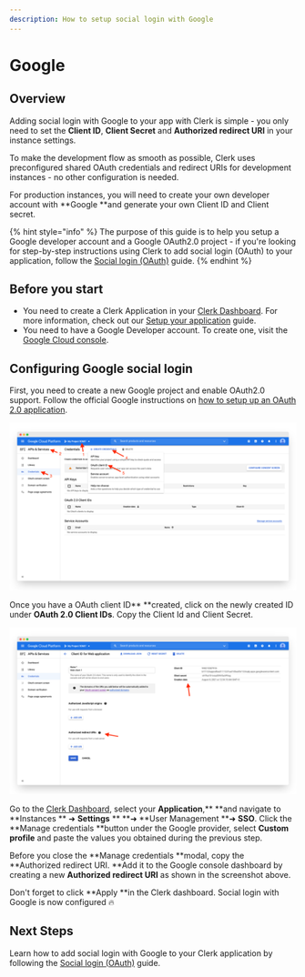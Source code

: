 ```yaml
---
description: How to setup social login with Google
---
```


# Google

## Overview

Adding social login with Google to your app with Clerk is simple -  you only need to set the **Client ID**, **Client Secret** and **Authorized redirect URI** in your instance settings.

To make the development flow as smooth as possible, Clerk uses preconfigured shared OAuth credentials and redirect URIs for development instances - no other configuration is needed.&#x20;

For production instances, you will need to create your own developer account with **Google **and generate your own Client ID and Client secret.

{% hint style="info" %}
The purpose of this guide is to help you setup a Google developer account and a Google OAuth2.0 project - if you're looking for step-by-step instructions using Clerk to add social login (OAuth) to your application, follow the [Social login (OAuth)](../../popular-guides/social-login-oauth.md) guide.
{% endhint %}

## Before you start

* You need to create a Clerk Application in your [Clerk Dashboard](https://dashboard.clerk.dev). For more information, check out our [Setup your application](../../popular-guides/setup-your-application.md) guide.
* You need to have a Google Developer account. To create one, visit the [Google Cloud console](https://console.developers.google.com).

## Configuring Google social login

First, you need to create a new Google project and enable OAuth2.0 support. Follow the official Google instructions on [how to setup up an OAuth 2.0 application](https://support.google.com/cloud/answer/6158849?hl=en).

![Creating an OAuth client ID in Google Cloud console.](../../.gitbook/assets/screely-1628371792291.png)

Once you have a OAuth client ID** **created, click on the newly created ID under **OAuth 2.0 Client IDs**. Copy the Client Id and Client Secret.&#x20;

![Copying the Client ID and Client Secret](../../.gitbook/assets/screely-1628372330828.png)

Go to the [Clerk Dashboard](https://dashboard.clerk.dev), select your **Application**,** **and navigate to **Instances ** ➜  **Settings** ** **➜  **User Management **➜ **SSO**.  Click the **Manage credentials **button under the Google provider, select **Custom profile** and paste the values you obtained during the previous step.

Before you close the **Manage credentials **modal, copy the **Authorized redirect URI. **Add it to the Google console dashboard by creating a new **Authorized redirect URI** as shown in the screenshot above.&#x20;

Don't forget to click **Apply **in the Clerk dashboard. Social login with Google is now configured 🔥&#x20;

## Next Steps

Learn how to add social login with Google to your Clerk application by following the [Social login (OAuth)](../../popular-guides/social-login-oauth.md) guide.


